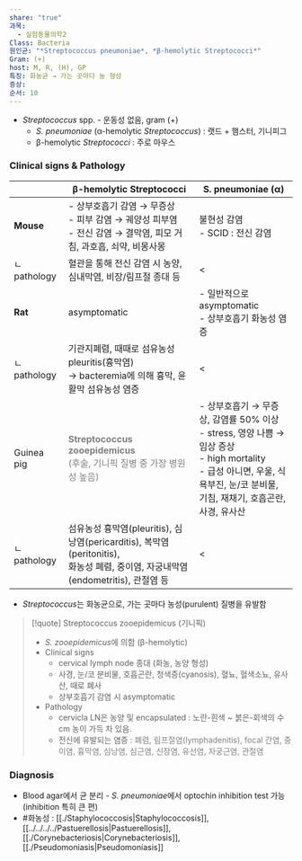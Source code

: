 ```yaml
---
share: "true"
과목:
  - 실험동물의학2
Class: Bacteria
원인균: "*Streptococcus pneumoniae*, *β-hemolytic Streptococci*"
Gram: (+)
host: M, R, (H), GP
특징: 화농균 → 가는 곳마다 농 형성
증상: 
순서: 10
---
```

- *Streptococcus* spp. - 운동성 없음, gram (+)
	- *S. pneumoniae* (α-hemolytic *Streptococcus*) : 랫드 + 햄스터, 기니피그
	- β-hemolytic *Streptococci* : 주로 마우스

### Clinical signs & Pathology

|             | β-hemolytic Streptococci                                                                             | S. pneumoniae (α)                                                                                                                  |
| ----------- | ---------------------------------------------------------------------------------------------------- | ---------------------------------------------------------------------------------------------------------------------------------- |
| **Mouse**   | - 상부호흡기 감염 → 무증상<br>- 피부 감염 → 궤양성 피부염<br>- 전신 감염 → 결막염, 피모 거침, 과호흡, 쇠약, 비몽사몽                         | 불현성 감염<br>- SCID : 전신 감염                                                                                                           |
| ㄴ pathology | 혈관을 통해 전신 감염 시 농양, 심내막염, 비장/림프절 종대 등                                                                 | <                                                                                                                                  |
| **Rat**     | asymptomatic                                                                                         | - 일반적으로 asymptomatic<br>- 상부호흡기 화농성 염증                                                                                             |
| ㄴ pathology | 기관지폐렴, 때때로 섬유농성 pleuritis(흉막염)<br>→ bacteremia에 의해 흉막, 윤활막 섬유농성 염증                                   | <                                                                                                                                  |
| Guinea pig  | <font color="#7f7f7f"><b>Streptococcus zooepidemicus</b> <br>(후술, 기니픽 질병 중 가장 병원성 높음)</font>         | - 상부호흡기 → 무증상, 감염률 50% 이상<br>- stress, 영양 나쁨 → 임상 증상<br>- high mortality<br>- 급성 아니면, 우울, 식욕부진, 눈/코 분비물,<br>기침, 재채기, 호흡곤란, 사경, 유사산 |
| ㄴ pathology | 섬유농성 흉막염(pleuritis), 심낭염(pericarditis), 복막염(peritonitis),<br>화농성 폐렴, 중이염, 자궁내막염(endometritis), 관절염 등 | <                                                                                                                                  |
- *Streptococcus*는 화농균으로, 가는 곳마다 농성(purulent) 질병을 유발함

>[!quote] Streptococcus zooepidemicus (기니픽)
>- *S. zooepidemicus*에 의함 (β-hemolytic)
>- Clinical signs
>	- cervical lymph node 종대 (화농, 농양 형성)
>	- 사경, 눈/코 분비물, 호흡곤란, 청색증(cyanosis), 혈뇨, 혈색소뇨, 유사산, 때로 폐사
>	- 상부호흡기 감염 시 asymptomatic
>- Pathology
>	- cervicla LN은 농양 및 encapsulated : 노란-흰색 ~ 붉은-회색의 수 cm 농이 가득 차 있음.
>	- 전신에 유발되는 염증 : <font color="#7f7f7f">폐렴, 림프절염(lymphadenitis), focal 간염, 중이염, 흉막염, 심낭염, 심근염, 신장염, 유선염, 자궁근염, 관절염</font>
### Diagnosis
- Blood agar에서 균 분리
		- *S. pneumoniae*에서 optochin inhibition test 가능 (inhibition 특히 큰 편)
- #화농성 : [[./Staphylococcosis|Staphylococcosis]], [[../../../../Pastuerellosis|Pastuerellosis]], [[./Corynebacteriosis|Corynebacteriosis]], [[./Pseudomoniasis|Pseudomoniasis]]